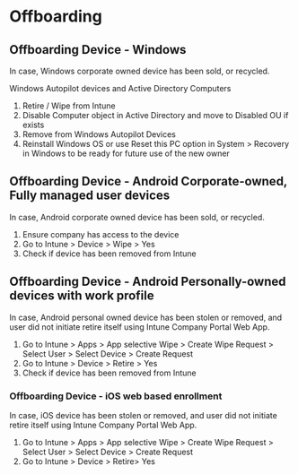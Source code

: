 
# Offboarding

## Offboarding Device - Windows

In case, Windows corporate owned device has been sold, or recycled.

Windows Autopilot devices and Active Directory Computers

1. Retire / Wipe from Intune
1. Disable Computer object in Active Directory and move to Disabled OU if exists
1. Remove from Windows Autopilot Devices
1. Reinstall Windows OS or use Reset this PC option in System > Recovery in Windows to be ready for future use of the new owner

## Offboarding Device - Android Corporate-owned, Fully managed user devices

In case, Android corporate owned device has been sold, or recycled.

1. Ensure company has access to the device
1. Go to Intune > Device > Wipe > Yes
1. Check if device has been removed from Intune

## Offboarding Device - Android Personally-owned devices with work profile

In case, Android personal owned device has been stolen or removed, and user did not initiate retire itself using Intune Company Portal Web App.

1. Go to Intune > Apps > App selective Wipe > Create Wipe Request > Select User > Select Device > Create Request
1. Go to Intune > Device > Retire > Yes
1. Check if device has been removed from Intune

### Offboarding Device - iOS web based enrollment

In case, iOS device has been stolen or removed, and user did not initiate retire itself using Intune Company Portal Web App.

1. Go to Intune > Apps > App selective Wipe > Create Wipe Request > Select User > Select Device > Create Request
1. Go to Intune > Device > Retire> Yes
